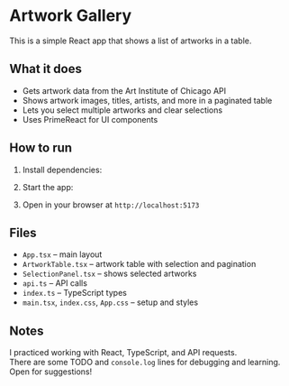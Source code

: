 # Artwork Gallery

This is a simple React app that shows a list of artworks in a table.

## What it does

- Gets artwork data from the Art Institute of Chicago API
- Shows artwork images, titles, artists, and more in a paginated table
- Lets you select multiple artworks and clear selections
- Uses PrimeReact for UI components

## How to run

1. Install dependencies:


2. Start the app:


3. Open in your browser at `http://localhost:5173`

## Files

- `App.tsx` – main layout
- `ArtworkTable.tsx` – artwork table with selection and pagination
- `SelectionPanel.tsx` – shows selected artworks
- `api.ts` – API calls
- `index.ts` – TypeScript types
- `main.tsx`, `index.css`, `App.css` – setup and styles

## Notes

I practiced working with React, TypeScript, and API requests.  
There are some TODO and `console.log` lines for debugging and learning.  
Open for suggestions!

